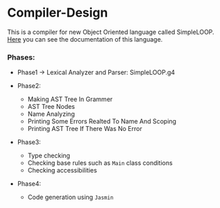 # Compiler-Design

This is a compiler for new Object Oriented language called SimpleLOOP. [Here](https://github.com/daniel-saeedi/Compiler-Design/blob/master/Document.pdf) you can see the documentation of this language.

### Phases:
* Phase1 -> Lexical Analyzer and Parser: SimpleLOOP.g4

* Phase2:
    * Making AST Tree In Grammer
    * AST Tree Nodes
    * Name Analyzing
    * Printing Some Errors Realted To Name And Scoping
    * Printing AST Tree If There Was No Error

* Phase3:
    * Type checking
    * Checking base rules such as `Main` class conditions
    * Checking accessibilities

* Phase4:
    * Code generation using `Jasmin`
